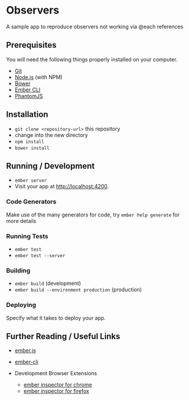 # Observers

A sample app to reproduce observers not working via @each references

## Prerequisites

You will need the following things properly installed on your computer.

- [Git](http://git-scm.com/)
- [Node.js](http://nodejs.org/) (with NPM)
- [Bower](http://bower.io/)
- [Ember CLI](http://www.ember-cli.com/)
- [PhantomJS](http://phantomjs.org/)

## Installation

- `git clone <repository-url>` this repository
- change into the new directory
- `npm install`
- `bower install`

## Running / Development

- `ember server`
- Visit your app at <http://localhost:4200>.

### Code Generators

Make use of the many generators for code, try `ember help generate` for more details

### Running Tests

- `ember test`
- `ember test --server`

### Building

- `ember build` (development)
- `ember build --environment production` (production)

### Deploying

Specify what it takes to deploy your app.

## Further Reading / Useful Links

- [ember.js](http://emberjs.com/)
- [ember-cli](http://www.ember-cli.com/)
- Development Browser Extensions

  - [ember inspector for chrome](https://chrome.google.com/webstore/detail/ember-inspector/bmdblncegkenkacieihfhpjfppoconhi)
  - [ember inspector for firefox](https://addons.mozilla.org/en-US/firefox/addon/ember-inspector/)
